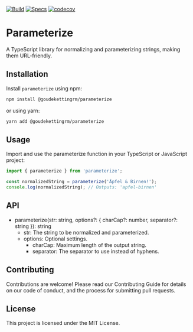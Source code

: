 [![Build](https://github.com/GoudekettingRM/parameterize/actions/workflows/main.yml/badge.svg)](https://github.com/GoudekettingRM/parameterize/actions/workflows/main.yml) [![Specs](https://github.com/GoudekettingRM/parameterize/actions/workflows/specs.yml/badge.svg)](https://github.com/GoudekettingRM/parameterize/actions/workflows/specs.yml) [![codecov](https://codecov.io/gh/goudekettingrm/parameterize/branch/main/graph/badge.svg)](https://codecov.io/gh/goudekettingrm/parameterize)


# Parameterize

A TypeScript library for normalizing and parameterizing strings, making them URL-friendly.

## Installation

Install `parameterize` using npm:

```bash
npm install @goudekettingrm/parameterize
```

or using yarn:

```bash
yarn add @goudekettingrm/parameterize
```

## Usage
Import and use the parameterize function in your TypeScript or JavaScript project:

```typescript
import { parameterize } from 'parameterize';

const normalizedString = parameterize('Äpfel & Birnen!');
console.log(normalizedString); // Outputs: 'apfel-birnen'
```

## API
- parameterize(str: string, options?: { charCap?: number, separator?: string }): string
  - str: The string to be normalized and parameterized.
  - options: Optional settings.
    - charCap: Maximum length of the output string.
    - separator: The separator to use instead of hyphens.


## Contributing
Contributions are welcome! Please read our Contributing Guide for details on our code of conduct, and the process for submitting pull requests.

## License
This project is licensed under the MIT License.
